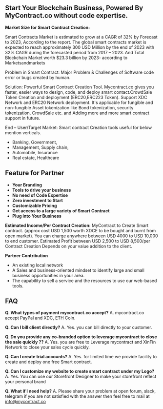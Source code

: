 ## **Start Your Blockchain Business, Powered By MyContract.co without code expertise.** 

**Market Size for Smart Contract Creation:**

Smart Contracts Market is estimated to grow at a CAGR of 32% by Forecast to 2023, According to the report. The global smart contracts market is expected to reach approximately 300 USD Million by the end of 2023 with 32% CAGR during the forecasted period from 2017 – 2023. And Total Blockchain Market worth $23.3 billion by 2023- according to Marketsandmarkets

Problem in Smart Contract: Major Problem & Challenges of Software code error or bugs created by human.

Solution: Powerful Smart Contract Creation Tool.
Mycontract.co  gives you faster, easier ways to design, code, and deploy smart contact.CrowdSale Token Creation and deployment (ERC20,ERC223 Token). Support XDC Network and ERC20 Network deployment. It's applicable for fungible and non-fungible  Asset tokenization like Bond tokenization, security tokenization, CrowdSale etc. and Adding more and more smart contract support in future. 

End – User/Target Market: Smart contract Creation tools useful for below mention verticals. 

* Banking, Government, 
* Management, Supply chain, 
* Automobile, Insurance
* Real estate, Healthcare

## **Feature for Partner**

* **Your Branding**
* **Tools to drive your business**
* **No need of Code Expertise**
* **Zero investment to Start**
* **Customizable Pricing**
* **Get access to a large variety of Smart Contract**
* **Plug into Your Business**


**Estimated Income/Per Contract Creation:** MyContract to Create Smart contract. (approx cost USD 1,500 worth XDCE to be bought and burnt from open market). You can charge anywhere between USD 4000 to USD 10,000 to end customer. Estimated Profit between USD 2,500 to USD 8,500/per Contract Creation Depends on your value addition to the client.

**Partner Contribution**

* An existing local network 
* A Sales and business-oriented mindset to identify large and small business opportunities in your area. 
* The capability to sell a service and the resources to use our web-based tools.


## **FAQ**

**Q. What types of payment mycontract.co accept?**
A. mycontract.co accept PayPal and XDC, ETH Coin.

**Q. Can I bill client directly?**
A. Yes. you can bill directly to your customer. 

**Q. Do you provide any co-branded option to leverage mycontract to close the sale quickly ??**
A. Yes. you are free to Leverage mycontract and XinFin Network to close your sales cycle quickly. 


**Q. Can I create trial accounts?**
A. Yes. for limited time we provide facility to create and deploy one free Smart contract.


**Q. Can I customize my website to create smart contract under my Logo?**
A. Yes. You can use our Storefront Designer to make your storefront reflect your personal brand

**Q. What if I need help?**
A. Please share your problem at open forum, slack, telegram if you are not satisfied with the answer then feel free to mail at info@mycontract.co 
